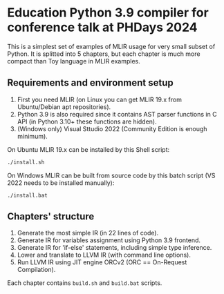# Education Python 3.9 compiler for conference talk at PHDays 2024

This is a simplest set of examples of MLIR usage for very small subset of Python.
It is splitted into 5 chapters, but each chapter is much more compact than Toy language in MLIR examples.

## Requirements and environment setup

 1. First you need MLIR (on Linux you can get MLIR 19.x from Ubuntu/Debian apt repositories).
 2. Python 3.9 is also required since it contains AST parser functions in C API (in Python 3.10+ these functions are hidden).
 3. (Windows only) Visual Sttudio 2022 (Community Edition is enough minimum).

On Ubuntu MLIR 19.x can be installed by this Shell script:
```sh
./install.sh
```
On Windows MLIR can be built from source code by this batch script (VS 2022 needs to be installed manually):
```
./install.bat
```

## Chapters' structure

 1. Generate the most simple IR (in 22 lines of code).
 2. Generate IR for variables assignment using Python 3.9 frontend.
 3. Generate IR for 'if-else' statements, including simple type inference.
 4. Lower and translate to LLVM IR (with command line options).
 5. Run LLVM IR using JIT engine ORCv2 (ORC == On-Request Compilation).

Each chapter contains `build.sh` and `build.bat` scripts.
